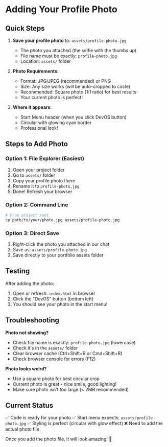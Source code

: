 # Adding Your Profile Photo

## Quick Steps

1. **Save your profile photo** to: `assets/profile-photo.jpg`
   - The photo you attached (the selfie with the thumbs up)
   - File name must be exactly: `profile-photo.jpg`
   - Location: `assets/` folder

2. **Photo Requirements**:
   - Format: JPG/JPEG (recommended) or PNG
   - Size: Any size works (will be auto-cropped to circle)
   - Recommended: Square photo (1:1 ratio) for best results
   - Your current photo is perfect!

3. **Where it appears**:
   - Start Menu header (when you click DevOS button)
   - Circular with glowing cyan border
   - Professional look!

## Steps to Add Photo

### Option 1: File Explorer (Easiest)
1. Open your project folder
2. Go to `assets/` folder
3. Copy your profile photo there
4. Rename it to `profile-photo.jpg`
5. Done! Refresh your browser

### Option 2: Command Line
```bash
# From project root
cp path/to/your/photo.jpg assets/profile-photo.jpg
```

### Option 3: Direct Save
1. Right-click the photo you attached in our chat
2. Save as: `assets/profile-photo.jpg`
3. Save directly to your portfolio assets folder

## Testing

After adding the photo:
1. Open or refresh: `index.html` in browser
2. Click the "DevOS" button (bottom left)
3. You should see your photo in the start menu!

## Troubleshooting

**Photo not showing?**
- Check file name is exactly: `profile-photo.jpg` (lowercase)
- Check it's in the `assets/` folder
- Clear browser cache (Ctrl+Shift+R or Cmd+Shift+R)
- Check browser console for errors (F12)

**Photo looks weird?**
- Use a square photo for best circular crop
- Current photo is great - nice smile, good lighting!
- Make sure photo isn't too large (< 2MB recommended)

## Current Status

✅ Code is ready for your photo
✅ Start menu expects: `assets/profile-photo.jpg`
✅ Styling is perfect (circular with glow effect)
❌ Need to add the actual photo file

Once you add the photo file, it will look amazing! 🎉

